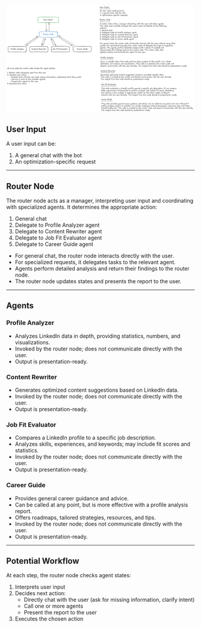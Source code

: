 ![Approach](image.png)


## User Input

A user input can be:

1. A general chat with the bot
2. An optimization-specific request

---

## Router Node

The router node acts as a manager, interpreting user input and coordinating with specialized agents. It determines the appropriate action:

1. General chat
2. Delegate to Profile Analyzer agent
3. Delegate to Content Rewriter agent
4. Delegate to Job Fit Evaluator agent
5. Delegate to Career Guide agent

- For general chat, the router node interacts directly with the user.
- For specialized requests, it delegates tasks to the relevant agent.
- Agents perform detailed analysis and return their findings to the router node.
- The router node updates states and presents the report to the user.

---

## Agents

### Profile Analyzer

- Analyzes LinkedIn data in depth, providing statistics, numbers, and visualizations.
- Invoked by the router node; does not communicate directly with the user.
- Output is presentation-ready.

### Content Rewriter

- Generates optimized content suggestions based on LinkedIn data.
- Invoked by the router node; does not communicate directly with the user.
- Output is presentation-ready.

### Job Fit Evaluator

- Compares a LinkedIn profile to a specific job description.
- Analyzes skills, experiences, and keywords; may include fit scores and statistics.
- Invoked by the router node; does not communicate directly with the user.
- Output is presentation-ready.

### Career Guide

- Provides general career guidance and advice.
- Can be called at any point, but is more effective with a profile analysis report.
- Offers roadmaps, tailored strategies, resources, and tips.
- Invoked by the router node; does not communicate directly with the user.
- Output is presentation-ready.

---

## Potential Workflow

At each step, the router node checks agent states:

1. Interprets user input
2. Decides next action:
    - Directly chat with the user (ask for missing information, clarify intent)
    - Call one or more agents
    - Present the report to the user
3. Executes the chosen action

